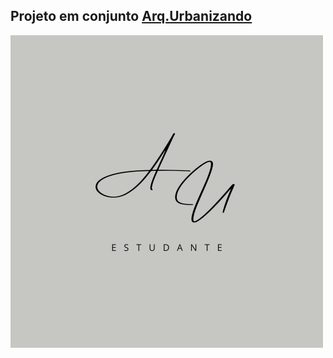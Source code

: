 ## Projeto em conjunto <a href="https://www.instagram.com/arq.urbanizando/">Arq.Urbanizando</a>

<img src="./assetsGeral/Logo.png" alt="Logo">

